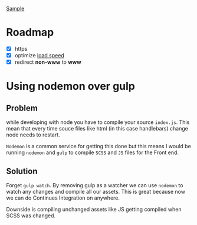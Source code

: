 [Sample](https://designbyatlas.com/)

# Roadmap

* [x] https
* [x] optimize [load speed](https://developers.google.com/speed/pagespeed/insights/?url=http%3A%2F%2Fwww.santiagojsosa.com%2F&tab=mobile)
* [x] redirect **non-www** to **www**

# Using nodemon over gulp

## Problem
while developing with node you have to compile your source `index.js`. This mean that every time souce files like html (in this case handlebars) change node needs to restart.

`Nodemon` is a common service for getting this done but this means I would be running `nodemon` and `gulp` to compile `SCSS` and `JS` files for the Front end.

## Solution
Forget `gulp watch`. By removing gulp as a watcher we can use `nodemon` to watch any changes and compile all our assets. This is great because now we can do Continues Integration on anywhere. 

Downside is compiling unchanged assets like JS getting compiled when SCSS was changed.
